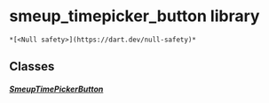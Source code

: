 


# smeup_timepicker_button library






    *[<Null safety>](https://dart.dev/null-safety)*





## Classes

##### [SmeupTimePickerButton](../smeup_widgets_smeup_timepicker_button/SmeupTimePickerButton-class.md)



 















